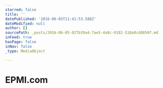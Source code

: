 ```yaml
---
starred: false
title: ''
datePublished: '2016-06-05T11:41:53.588Z'
dateModified: null
author: []
sourcePath: _posts/2016-06-05-027b39a4-7ae5-4a8c-9182-518a8cd8850f.md
inFeed: true
hasPage: false
inNav: false
_type: MediaObject

---
```

# EPMI.com